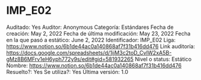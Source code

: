 # IMP_E02

Auditado: Yes
Auditor: Anonymous
Categoría: Estándares
Fecha de creación: May 2, 2022
Fecha de última modificación: May 23, 2022
Fecha en la que pasó a estático: June 2, 2022
Identificador: IMP_E02
Liga: https://www.notion.so/6b1de44ac0a140868af7f31b416dd476 
Link auditoría: https://docs.google.com/spreadsheets/d/1ijM3c2toD_CvIW2xA5B-gMz8B6MFrv1eH6yph772y9s/edit#gid=581932265
Nivel o status: Estático
Nombre: https://www.notion.so/6b1de44ac0a140868af7f31b416dd476 
Resuelto?: Yes
Se utiliza?: Yes
Última versión: 1.0